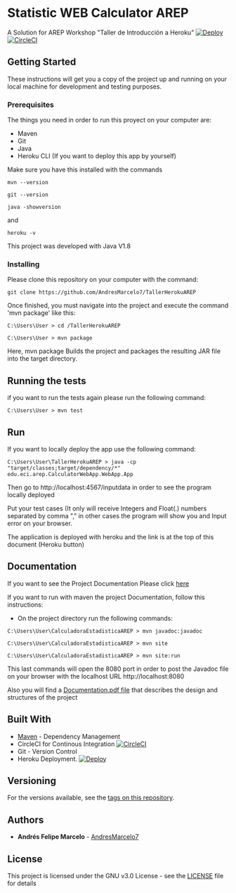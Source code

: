 # Statistic WEB Calculator AREP

A Solution for AREP Workshop "Taller de Introducción a Heroku"
[![Deploy](https://www.herokucdn.com/deploy/button.svg)](https://desolate-fjord-84057.herokuapp.com/inputdata)
[![CircleCI](https://circleci.com/gh/AndresMarcelo7/TallerHerokuAREP.svg?style=svg)](https://circleci.com/gh/AndresMarcelo7/TallerHerokuAREP)

## Getting Started

These instructions will get you a copy of the project up and running on your local machine for development and testing purposes.
### Prerequisites

The things you need in order to run this proyect on your computer are:
- Maven
- Git  
- Java
- Heroku CLI (If you want to deploy this app by yourself)

Make sure you have this installed with the commands
```
mvn --version
```
```
git --version
```
```
java -showversion
```
and 
```
heroku -v
```

This project was developed with Java V1.8

### Installing
Please clone this repository on your computer with the command:

```
git clone https://github.com/AndresMarcelo7/TallerHerokuAREP
```
Once finished, you must navigate into the project and execute the command 'mvn package' like this:
```
C:\Users\User > cd /TallerHerokuAREP
```
```
C:\Users\User > mvn package
```
Here, mvn package Builds the project and packages the resulting JAR file into the target directory.

## Running the tests

if you want to run the tests again please run the following command:

```
C:\Users\User > mvn test
```
## Run

If you want to locally deploy the app use the following command:
```
C:\Users\User\TallerHerokuAREP > java -cp "target/classes;target/dependency/*" edu.eci.arep.CalculatorWebApp.WebApp.App
```
Then go to http://localhost:4567/inputdata in order to see the program locally deployed

Put your test cases (It only will receive Integers and Float(.) numbers separated by comma "," in other cases the program will show you and Input error on your browser.

The application is deployed with heroku and the link is at the top of this document (Heroku button)


## Documentation
If you want to see the Project Documentation Please click [here](https://andresmarcelo7.github.io/TallerHerokuAREP/)

If you want to run with maven the project Documentation, follow this instructions:
- On the project directory run the following commands:
```
C:\Users\User\CalculadoraEstadisticaAREP > mvn javadoc:javadoc
```
```
C:\Users\User\CalculadoraEstadisticaAREP > mvn site
```
```
C:\Users\User\CalculadoraEstadisticaAREP > mvn site:run
```
This last commands will open the 8080 port in order to post the Javadoc file on your browser with the localhost URL http://localhost:8080  

Also you will find a [Documentation.pdf file](/Documentacion.pdf)  that describes the design and structures of the project 

## Built With

* [Maven](https://maven.apache.org/) - Dependency Management
* CircleCI for Continous Integration   [![CircleCI](https://circleci.com/gh/AndresMarcelo7/TallerHerokuAREP.svg?style=svg)](https://circleci.com/gh/AndresMarcelo7/TallerHerokuAREP)
* Git - Version Control  
* Heroku Deployment. [![Deploy](https://www.herokucdn.com/deploy/button.svg)](https://desolate-fjord-84057.herokuapp.com/inputdata)
 
## Versioning

 For the versions available, see the [tags on this repository](https://github.com/AndresMarcelo7/TallerHerokuAREP/tags). 

## Authors

* **Andrés Felipe Marcelo** - [AndresMarcelo7](https://github.com/AndresMarcelo7)

## License

This project is licensed under the GNU v3.0 License - see the [LICENSE](LICENSE) file for details


